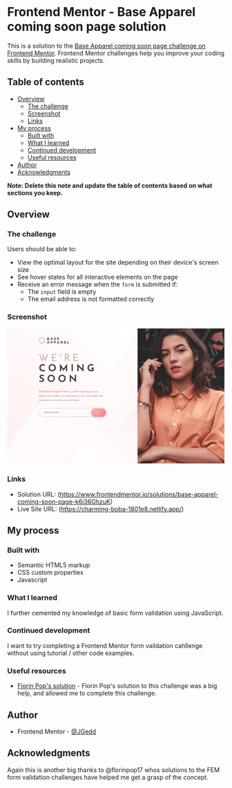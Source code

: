# Frontend Mentor - Base Apparel coming soon page solution

This is a solution to the [Base Apparel coming soon page challenge on Frontend Mentor](https://www.frontendmentor.io/challenges/base-apparel-coming-soon-page-5d46b47f8db8a7063f9331a0). Frontend Mentor challenges help you improve your coding skills by building realistic projects.

## Table of contents

- [Overview](#overview)
  - [The challenge](#the-challenge)
  - [Screenshot](#screenshot)
  - [Links](#links)
- [My process](#my-process)
  - [Built with](#built-with)
  - [What I learned](#what-i-learned)
  - [Continued development](#continued-development)
  - [Useful resources](#useful-resources)
- [Author](#author)
- [Acknowledgments](#acknowledgments)

**Note: Delete this note and update the table of contents based on what sections you keep.**

## Overview

### The challenge

Users should be able to:

- View the optimal layout for the site depending on their device's screen size
- See hover states for all interactive elements on the page
- Receive an error message when the `form` is submitted if:
  - The `input` field is empty
  - The email address is not formatted correctly

### Screenshot

![Desktop Screenshot](/screenshot/desktop-screenshot.png)

### Links

- Solution URL: (https://www.frontendmentor.io/solutions/base-apparel-coming-soon-page-k6i36GhzuK)
- Live Site URL: (https://charming-boba-1801e8.netlify.app/)

## My process

### Built with

- Semantic HTML5 markup
- CSS custom properties
- Javascript

### What I learned

I further cemented my knowledge of basic form validation using JavaScript.

### Continued development

I want to try completing a Frontend Mentor form vaildation cahllenge without using tutorial / other code examples.

### Useful resources

- [Florin Pop's solution](https://www.frontendmentor.io/solutions/coming-soon-page-pWiBX9LQB) - Florin Pop's solution to this challenge was a big help, and allowed me to complete this challenge.

## Author

- Frontend Mentor - [@JGedd](https://www.frontendmentor.io/profile/JGedd)

## Acknowledgments

Again this is another big thanks to @florinpop17 whos solutions to the FEM form validation challenges have helped me get a grasp of the concept.
